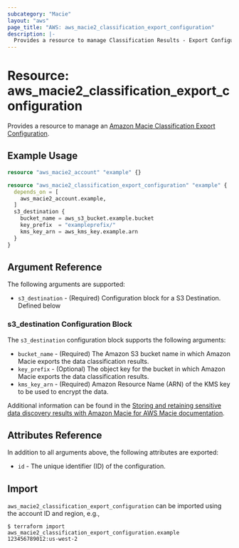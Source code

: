 ```yaml
---
subcategory: "Macie"
layout: "aws"
page_title: "AWS: aws_macie2_classification_export_configuration"
description: |-
  Provides a resource to manage Classification Results - Export Configuration
---
```


# Resource: aws_macie2_classification_export_configuration

Provides a resource to manage an [Amazon Macie Classification Export Configuration](https://docs.aws.amazon.com/macie/latest/APIReference/classification-export-configuration.html).

## Example Usage

```terraform
resource "aws_macie2_account" "example" {}

resource "aws_macie2_classification_export_configuration" "example" {
  depends_on = [
    aws_macie2_account.example,
  ]
  s3_destination {
    bucket_name = aws_s3_bucket.example.bucket
    key_prefix  = "exampleprefix/"
    kms_key_arn = aws_kms_key.example.arn
  }
}
```

## Argument Reference

The following arguments are supported:

* `s3_destination` - (Required) Configuration block for a S3 Destination. Defined below

### s3_destination Configuration Block

The `s3_destination` configuration block supports the following arguments:

* `bucket_name` - (Required) The Amazon S3 bucket name in which Amazon Macie exports the data classification results.
* `key_prefix` - (Optional) The object key for the bucket in which Amazon Macie exports the data classification results.
* `kms_key_arn` - (Required) Amazon Resource Name (ARN) of the KMS key to be used to encrypt the data.

Additional information can be found in the [Storing and retaining sensitive data discovery results with Amazon Macie for AWS Macie documentation](https://docs.aws.amazon.com/macie/latest/user/discovery-results-repository-s3.html).

## Attributes Reference

In addition to all arguments above, the following attributes are exported:

* `id` - The unique identifier (ID) of the configuration.

## Import

`aws_macie2_classification_export_configuration` can be imported using the account ID and region, e.g.,

```
$ terraform import aws_macie2_classification_export_configuration.example 123456789012:us-west-2
```
